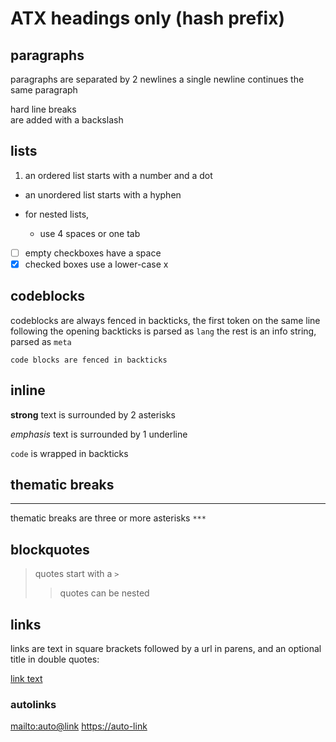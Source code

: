 # ATX headings only (hash prefix)

## paragraphs

paragraphs are separated by 2 newlines
a single newline continues the same paragraph

hard line breaks\
are added with a backslash

## lists

1. an ordered list starts with a number and a dot

- an unordered list starts with a hyphen

- for nested lists,
  - use 4 spaces or one tab

- [ ] empty checkboxes have a space
- [x] checked boxes use a lower-case x

## codeblocks

codeblocks are always fenced in backticks, the first token on the same line following the opening backticks is parsed as `lang` the rest is an info string, parsed as `meta`

```lang info-string
code blocks are fenced in backticks
```

## inline

**strong** text is surrounded by 2 asterisks

_emphasis_ text is surrounded by 1 underline

`code` is wrapped in backticks

## thematic breaks

***

thematic breaks are three or more asterisks `***`

## blockquotes

> quotes start with a `>`
>
> > quotes can be nested

## links

links are text in square brackets followed by a url in parens, and an optional title in double quotes:

[link text](https://url "title")

### autolinks

<mailto:auto@link>
<https://auto-link>
